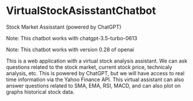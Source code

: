 # VirtualStockAsisstantChatbot
Stock Market Assisstant (powered by ChatGPT)

Note: This chatbot works with chatgpt-3.5-turbo-0613

Note: This chatbot works with version 0.28 of openai

This is a web application with a virtual stock analysis assistant. We can ask questions related to the stock market, current stock price, technicaly analysis, etc. This is powered by ChatGPT, but we will have access to real time information via the Yahoo Finance API. This virtual assistant can also answer questions related to SMA, EMA, RSI, MACD, and can also plot on graphs historical stock data. 
